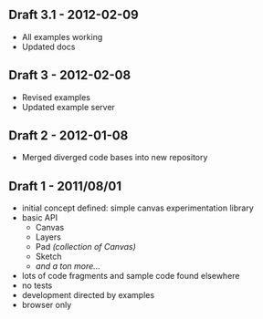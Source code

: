 ## Draft 3.1 - 2012-02-09

* All examples working
* Updated docs

## Draft 3 - 2012-02-08

* Revised examples
* Updated example server

## Draft 2 - 2012-01-08

* Merged diverged code bases into new repository

## Draft 1 - 2011/08/01

* initial concept defined: simple canvas experimentation library
* basic API
  * Canvas
  * Layers
  * Pad _(collection of Canvas)_
  * Sketch
  * _and a ton more..._
* lots of code fragments and sample code found elsewhere
* no tests
* development directed by examples
* browser only
